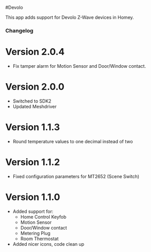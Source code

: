 #Devolo

This app adds support for Devolo Z-Wave devices in Homey.

### Changelog

# Version 2.0.4
- Fix tamper alarm for Motion Sensor and Door/Window contact.

# Version 2.0.0
- Switched to SDK2
- Updated Meshdriver

# Version 1.1.3
- Round temperature values to one decimal instead of two

# Version 1.1.2
- Fixed configuration parameters for MT2652 (Scene Switch)

# Version 1.1.0
- Added support for:
    - Home Control Keyfob
    - Motion Sensor
    - Door/Window contact
    - Metering Plug
    - Room Thermostat
- Added nicer icons, code clean up
    